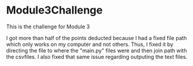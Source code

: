 # Module3Challenge
This is the challenge for Module 3

I got more than half of the points deducted because I had a fixed file path which only works on my computer and not others. Thus, I fixed it by directing the file to where the "main.py" files were and then join path with the csvfiles. I also fixed that same issue regarding outputing the text files.

